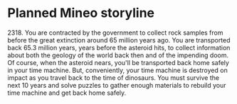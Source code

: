 # Planned Mineo storyline

2318\. You are contracted by the government to collect rock samples from before the great extinction around 65 million years ago. You are transported back 65.3 million years, years before the asteroid hits, to collect information about both the geology of the world back then and of the impending doom. Of course, when the asteroid nears, you'll be transported back home safely in your time machine. But, conveniently, your time machine is destroyed on impact as you travel back to the time of dinosaurs. You must survive the next 10 years and solve puzzles to gather enough materials to rebuild your time machine and get back home safely.
